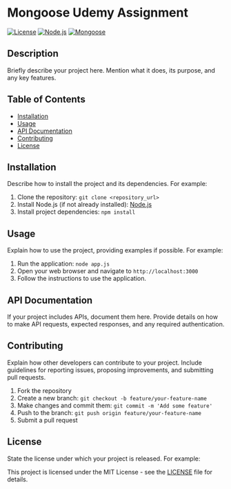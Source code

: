 # Mongoose Udemy Assignment

[![License](https://img.shields.io/badge/license-MIT-blue.svg)](https://opensource.org/licenses/MIT)
[![Node.js](https://img.shields.io/badge/Node.js-v14.17-green.svg)](https://nodejs.org/)
[![Mongoose](https://img.shields.io/badge/Mongoose-v6.1.0-orange.svg)](https://mongoosejs.com/)

## Description

Briefly describe your project here. Mention what it does, its purpose, and any key features.

## Table of Contents

- [Installation](#installation)
- [Usage](#usage)
- [API Documentation](#api-documentation)
- [Contributing](#contributing)
- [License](#license)

## Installation

Describe how to install the project and its dependencies. For example:

1. Clone the repository: `git clone <repository_url>`
2. Install Node.js (if not already installed): [Node.js](https://nodejs.org/)
3. Install project dependencies: `npm install`

## Usage

Explain how to use the project, providing examples if possible. For example:

1. Run the application: `node app.js`
2. Open your web browser and navigate to `http://localhost:3000`
3. Follow the instructions to use the application.

## API Documentation

If your project includes APIs, document them here. Provide details on how to make API requests, expected responses, and any required authentication.

## Contributing

Explain how other developers can contribute to your project. Include guidelines for reporting issues, proposing improvements, and submitting pull requests.

1. Fork the repository
2. Create a new branch: `git checkout -b feature/your-feature-name`
3. Make changes and commit them: `git commit -m 'Add some feature'`
4. Push to the branch: `git push origin feature/your-feature-name`
5. Submit a pull request

## License

State the license under which your project is released. For example:

This project is licensed under the MIT License - see the [LICENSE](LICENSE) file for details.
